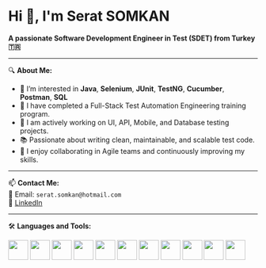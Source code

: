 # Hi 👋, I'm Serat SOMKAN 
**A passionate Software Development Engineer in Test (SDET) from Turkey 🇹🇷**

---

🔍 **About Me:**

- 🎯 I’m interested in **Java**, **Selenium**, **JUnit**, **TestNG**, **Cucumber**, **Postman**, **SQL**
- 🌱 I have completed a Full-Stack Test Automation Engineering training program.
- 💼 I am actively working on UI, API, Mobile, and Database testing projects.
- 📚 Passionate about writing clean, maintainable, and scalable test code.  
- 🤝 I enjoy collaborating in Agile teams and continuously improving my skills.

---

📫 **Contact Me:**  
📧 Email: `serat.somkan@hotmail.com`  
🔗 [LinkedIn](https://www.linkedin.com/in/serat-somkan/)  

---

🛠 **Languages and Tools:**  

<p align="left">
  <img src="https://cdn.jsdelivr.net/gh/devicons/devicon/icons/java/java-original.svg" width="40" height="40"/>
  <img src="https://cdn.jsdelivr.net/gh/devicons/devicon/icons/selenium/selenium-original.svg" width="40" height="40"/>
  <img src="https://cdn.jsdelivr.net/gh/devicons/devicon/icons/github/github-original.svg" width="40" height="40"/>
  <img src="https://cdn.jsdelivr.net/gh/devicons/devicon/icons/git/git-original.svg" width="40" height="40"/>
  <img src="https://cdn.jsdelivr.net/gh/devicons/devicon/icons/html5/html5-original.svg" width="40" height="40"/>
  <img src="https://cdn.jsdelivr.net/gh/devicons/devicon/icons/css3/css3-original.svg" width="40" height="40"/>
  <img src="https://cdn.jsdelivr.net/gh/devicons/devicon/icons/javascript/javascript-original.svg" width="40" height="40"/>
  <img src="https://cdn.jsdelivr.net/gh/devicons/devicon/icons/mysql/mysql-original.svg" width="40" height="40"/>
  <img src="https://cdn.jsdelivr.net/gh/devicons/devicon/icons/jenkins/jenkins-original.svg" width="40" height="40"/>
  <img src="https://cdn.jsdelivr.net/gh/devicons/devicon/icons/cucumber/cucumber-plain.svg" width="40" height="40"/>
  <img src="https://cdn.jsdelivr.net/gh/devicons/devicon/icons/postman/postman-original.svg" width="40" height="40"/>
</p>

